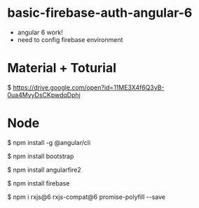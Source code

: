 # basic-firebase-auth-angular-6
- angular 6 work!
- need to config firebase environment 

# Material + Toturial
$ https://drive.google.com/open?id=11ME3X4f6Q3yB-0ua4MvyDsCKpwdqDphj

# Node
$ npm install -g @angular/cli

$ npm install bootstrap

$ npm install angularfire2

$ npm install firebase

$ npm i rxjs@6 rxjs-compat@6 promise-polyfill --save
